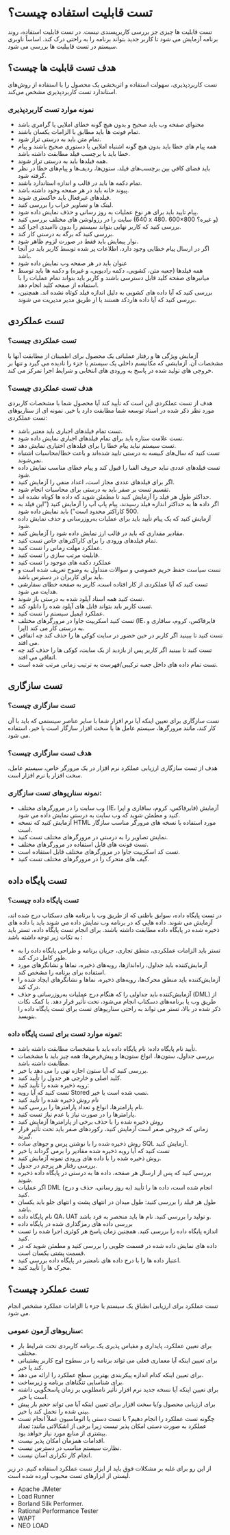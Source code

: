 # تست قابلیت استفاده چیست؟

تست قابلیت ها چیزی جز بررسی کاربرپسندی نیست.
در تست قابلیت استفاده، روند برنامه آزمایش می شود تا کاربر جدید بتواند برنامه را به راحتی درک کند.
اساساً ناوبری سیستم در تست قابیلیت ها بررسی می شود.

## هدف تست قابلیت ها  چیست؟

تست کاربردپذیری، سهولت استفاده و اثربخشی یک محصول را با استفاده از روش‌های استاندارد تست کاربردپذیری مشخص می‌کند.

### نمونه موارد تست کاربردپذیری

- محتوای صفحه وب باید صحیح و بدون هیچ گونه خطای املایی یا گرامری باشد
- تمام فونت ها باید مطابق با الزامات یکسان باشند.
- تمام متن باید به درستی تراز شود.
- همه پیام های خطا باید بدون هیچ گونه اشتباه  املایی یا دستوری صحیح باشند و پیام خطا باید با برچسب فیلد مطابقت داشته باشد.
- همه فیلدها باید به درستی تراز شوند.
- باید فضای کافی بین برچسب‌های فیلد، ستون‌ها، ردیف‌ها و پیام‌های خطا در نظر گرفته شود.
- تمام دکمه ها باید در قالب و اندازه استاندارد باشند.
- پیوند خانه باید در هر صفحه وجود داشته باشد.
- فیلدهای غیرفعال باید خاکستری شوند.
- لینک ها و تصاویر خراب را بررسی کنید.
- پیام تایید باید برای هر نوع عملیات به روز رسانی و حذف نمایش داده شود.
- سایت را در رزولوشن های مختلف بررسی کنید (640 x 480، 600×800 و غیره؟)
- بررسی کنید که کاربر نهایی بتواند سیستم را بدون ناامیدی اجرا کند.
- بررسی کنید که برگه به درستی کار کند.
- نوار پیمایش باید فقط در صورت لزوم ظاهر شود.
- اگر در ارسال پیام خطایی وجود دارد، اطلاعات پر شده توسط کاربر باید در آنجا باشد.
- عنوان باید در هر صفحه وب نمایش داده شود
- همه فیلدها (جعبه متن، کشویی، دکمه رادیویی، و غیره) و دکمه ها باید توسط میانبرهای صفحه کلید قابل دسترسی باشند و کاربر باید بتواند تمام عملیات را با استفاده از صفحه کلید انجام دهد.
- بررسی کنید که آیا داده های کشویی به دلیل اندازه فیلد کوتاه نشده اند. همچنین، بررسی کنید که آیا داده هاردکد هستند یا از طریق مدیر مدیریت می شوند.

## تست عملکردی

### تست عملکردی چیست؟

آزمایش ویژگی ها و رفتار عملیاتی یک محصول برای اطمینان از مطابقت آنها با مشخصات آن.
آزمایشی که مکانیسم داخلی یک سیستم یا جزء را نادیده می گیرد و تنها بر خروجی های تولید شده در پاسخ به ورودی های انتخابی و شرایط اجرا تمرکز می کند.

### هدف تست عملکردی چیست؟

هدف از تست عملکردی این است که تأیید کند آیا محصول شما با مشخصات کاربردی مورد نظر ذکر شده در اسناد توسعه شما مطابقت دارد یا خیر.
نمونه ای از سناریوهای تست عملکردی:
- تست تمام فیلدهای اجباری باید معتبر باشد.
- تست علامت ستاره باید برای تمام فیلدهای اجباری نمایش داده شود.
- تست سیستم نباید پیام خطا را برای فیلدهای اختیاری نمایش دهد.
- تست کنید که سال‌های کبیسه به درستی تایید شده‌اند و باعث خطا/محاسبات اشتباه نمی‌شوند.
- تست فیلدهای عددی نباید حروف الفبا را قبول کند و پیام خطای مناسب نمایش داده شود.
- اگر برای فیلدهای عددی مجاز است، اعداد منفی را آزمایش کنید.
- تقسیم تست بر صفر باید به درستی برای محاسبات انجام شود.
- حداکثر طول هر فیلد را آزمایش کنید تا مطمئن شوید که داده ها کوتاه نشده اند.
- اگر داده ها به حداکثر اندازه فیلد رسیدند، پیام پاپ آپ را آزمایش کنید ("این فیلد به 500 کاراکتر محدود است") باید نمایش داده شود.
- آزمایش کنید که یک پیام تأیید باید برای عملیات به‌روزرسانی و حذف نمایش داده شود.
- مقادیر مقداری که باید در قالب ارز نمایش داده شود را آزمایش کنید.
- تمام فیلدهای ورودی را برای کاراکترهای خاص تست کنید.
- عملکرد مهلت زمانی را تست کنید.
- قابلیت مرتب سازی را تست کنید.
- عملکرد دکمه های موجود را تست کنید
- تست سیاست حفظ حریم خصوصی و سوالات متداول به وضوح تعریف شده است و باید برای کاربران در دسترس باشد.
- تست کنید که آیا عملکردی از کار افتاده است، کاربر به صفحه خطای سفارشی هدایت می شود.
- تست کنید همه اسناد آپلود شده به درستی باز شوند.
- تست کاربر باید بتواند فایل های آپلود شده را دانلود کند.
- عملکرد ایمیل سیستم را تست کنید.
- تست کنید اسکریپت جاوا در مرورگرهای مختلف (IE، فایرفاکس، کروم، سافاری و اپرا) به درستی کار می کند.
- تست کنید تا ببینید اگر کاربر در حین حضور در سایت کوکی ها را حذف کند چه اتفاقی می افتد.
- تست کنید تا ببینید اگر کاربر پس از بازدید از یک سایت، کوکی ها را حذف کند چه اتفاقی می افتد.
- تست تمام داده های داخل جعبه ترکیبی/فهرست به ترتیب زمانی مرتب شده است.

## تست سازگاری

### تست سازگاری چیست؟

تست سازگاری برای تعیین اینکه آیا نرم افزار شما با سایر عناصر سیستمی که باید با آن کار کند، مانند مرورگرها، سیستم عامل ها یا سخت افزار سازگار است یا خیر، استفاده می شود.

### هدف تست سازگاری چیست؟

هدف از تست سازگاری ارزیابی عملکرد نرم افزار در یک مرورگر خاص، سیستم عامل، سخت افزار یا نرم افزار است.

### نمونه سناریوهای تست سازگاری:

- وب سایت را در مرورگرهای مختلف (IE، فایرفاکس، کروم، سافاری و اپرا) آزمایش کنید و مطمئن شوید که وب سایت به درستی نمایش داده می شود.
- آزمایش کنید که نسخه HTML مورد استفاده با نسخه های مرورگر مناسب سازگار است.
- نمایش تصاویر را به درستی در مرورگرهای مختلف تست کنید.
- تست فونت های قابل استفاده در مرورگرهای مختلف.
- تست کد اسکریپت جاوا در مرورگرهای مختلف قابل استفاده است.
- گیف های متحرک را در مرورگرهای مختلف تست کنید.

## تست پایگاه داده

### تست پایگاه داده چیست؟

در تست پایگاه داده، سوابق باطنی که از طریق وب یا برنامه های دسکتاپ درج شده اند، آزمایش می شوند. داده هایی که در برنامه وب نمایش داده می شوند باید با داده های ذخیره شده در پایگاه داده مطابقت داشته باشند.
برای انجام تست پایگاه داده، تستر باید به نکات زیر توجه داشته باشد :

- تستر باید الزامات عملکردی، منطق تجاری، جریان برنامه و طراحی پایگاه داده را به طور کامل درک کند.
- آزمایش‌کننده باید جداول، راه‌اندازها، رویه‌های ذخیره، نماها و نشانگرهای مورد استفاده برای برنامه را مشخص کند.
- آزمایش‌کننده باید منطق محرک‌ها، رویه‌های ذخیره، نماها و نشانگرهای ایجاد شده را درک کند.
- آزمایش‌کننده باید جداولی را که هنگام درج عملیات به‌روزرسانی و حذف (DML) از طریق وب یا برنامه‌های دسکتاپ انجام می‌شود، تحت تأثیر قرار دهد.
با کمک نکات ذکر شده در بالا، تستر می تواند به راحتی سناریوهای تست برای تست پایگاه داده را بنویسد.

### نمونه موارد تست برای تست پایگاه داده:

- تأیید نام پایگاه داده: نام پایگاه داده باید با مشخصات مطابقت داشته باشد.
- بررسی جداول، ستون‌ها، انواع ستون‌ها و پیش‌فرض‌ها: همه چیز باید با مشخصات مطابقت داشته باشد.
- بررسی کنید که آیا ستون اجازه تهی را می دهد یا خیر.
- کلید اصلی و خارجی هر جدول را تأیید کنید.
- رویه ذخیره شده را تأیید کنید:
- تست کنید که آیا رویه Stored نصب شده است یا خیر.
- نام روش ذخیره شده را تأیید کنید
- نام پارامترها، انواع و تعداد پارامترها را بررسی کنید.
- پارامترها را در صورت نیاز یا عدم نیاز تست کنید.
- روش ذخیره شده را با حذف برخی از پارامترها آزمایش کنید
- زمانی که خروجی صفر است آزمایش کنید، رکوردهای صفر باید تحت تأثیر قرار گیرند.
- روش ذخیره شده را با نوشتن پرس و جوهای ساده SQL آزمایش کنید.
- تست کنید که آیا رویه ذخیره شده مقادیر را برمی گرداند یا خیر
- روش ذخیره شده را با داده های ورودی نمونه آزمایش کنید.
- بررسی رفتار هر پرچم در جدول.
- بررسی کنید که پس از ارسال هر صفحه، داده ها به درستی در پایگاه داده ذخیره شوند.
- اگر عملیات DML (به روز رسانی، حذف و درج) انجام شده است، داده ها را تأیید کنید.
- طول هر فیلد را بررسی کنید: طول میدان در انتهای پشت و انتهای جلو باید یکسان باشد.
- نام پایگاه داده QA، UAT و تولید را بررسی کنید. نام ها باید منحصر به فرد باشد.
- بررسی داده های رمزگذاری شده در پایگاه داده
- اندازه پایگاه داده را بررسی کنید. همچنین زمان پاسخ هر کوئری اجرا شده را تست کنید.
- داده های نمایش داده شده در قسمت جلویی را بررسی کنید و مطمئن شوید که در قسمت پشتی یکسان است.
- اعتبار داده ها را با درج داده های نامعتبر در پایگاه داده بررسی کنید.
- محرک ها را تأیید کنید.

## تست عملکرد چیست؟

تست عملکرد برای ارزیابی انطباق یک سیستم یا جزء با الزامات عملکرد مشخص انجام می شود.

### سناریوهای آزمون عمومی:

- برای تعیین عملکرد، پایداری و مقیاس پذیری یک برنامه کاربردی تحت شرایط بار مختلف.
- برای تعیین اینکه آیا معماری فعلی می تواند برنامه را در سطوح اوج کاربر پشتیبانی کند یا خیر.
- برای تعیین اینکه کدام اندازه پیکربندی بهترین سطح عملکرد را ارائه می دهد.
- برای شناسایی تنگناهای برنامه و زیرساخت.
- برای تعیین اینکه آیا نسخه جدید نرم افزار تأثیر نامطلوبی بر زمان پاسخگویی داشته است یا خیر.
- برای ارزیابی محصول و/یا سخت افزار برای تعیین اینکه آیا می تواند حجم بار پیش بینی شده را تحمل کند یا خیر.
- چگونه تست عملکرد را انجام دهیم؟ با تست دستی یا اتوماسیون
 عملاً انجام تست عملکرد به صورت دستی امکان پذیر نیست زیرا برخی از اشکالاتی مانند:
تعداد بیشتری از منابع مورد نیاز خواهد بود.
- اقدامات همزمان امکان پذیر نیست.
- نظارت سیستم مناسب در دسترس نیست.
- انجام کار تکراری آسان نیست.
  
از این رو برای غلبه بر مشکلات فوق باید از ابزار تست عملکرد استفاده کنیم. در زیر لیستی از ابزارهای تست محبوب آورده شده است.

- Apache JMeter
- Load Runner
- Borland Silk Performer.
- Rational Performance Tester
- WAPT
- NEO LOAD
